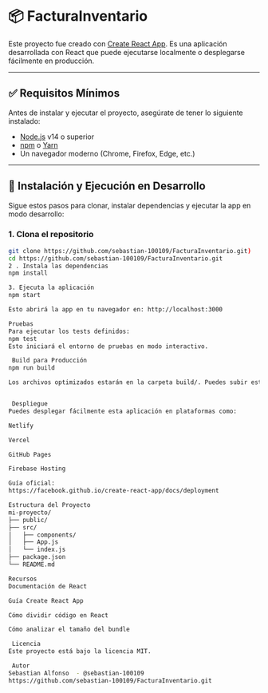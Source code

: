 # 📦 FacturaInventario

Este proyecto fue creado con [Create React App](https://github.com/facebook/create-react-app). Es una aplicación desarrollada con React que puede ejecutarse localmente o desplegarse fácilmente en producción.

---

## ✅ Requisitos Mínimos

Antes de instalar y ejecutar el proyecto, asegúrate de tener lo siguiente instalado:

- [Node.js](https://nodejs.org/) v14 o superior
- [npm](https://www.npmjs.com/) o [Yarn](https://yarnpkg.com/)
- Un navegador moderno (Chrome, Firefox, Edge, etc.)

---

## 🚀 Instalación y Ejecución en Desarrollo

Sigue estos pasos para clonar, instalar dependencias y ejecutar la app en modo desarrollo:

### 1. Clona el repositorio

```bash
git clone https://github.com/sebastian-100109/FacturaInventario.git)
cd https://github.com/sebastian-100109/FacturaInventario.git
2 . Instala las dependencias
npm install

3. Ejecuta la aplicación
npm start

Esto abrirá la app en tu navegador en: http://localhost:3000

Pruebas
Para ejecutar los tests definidos:
npm test
Esto iniciará el entorno de pruebas en modo interactivo.

 Build para Producción
npm run build

Los archivos optimizados estarán en la carpeta build/. Puedes subir estos archivos a un servidor o servicio de hosting estático.


 Despliegue
Puedes desplegar fácilmente esta aplicación en plataformas como:

Netlify

Vercel

GitHub Pages

Firebase Hosting

Guía oficial:
https://facebook.github.io/create-react-app/docs/deployment

Estructura del Proyecto
mi-proyecto/
├── public/
├── src/
│   ├── components/
│   ├── App.js
│   └── index.js
├── package.json
└── README.md

Recursos
Documentación de React

Guía Create React App

Cómo dividir código en React

Cómo analizar el tamaño del bundle

 Licencia
Este proyecto está bajo la licencia MIT.

 Autor
Sebastian Alfonso  - @sebastian-100109
https://github.com/sebastian-100109/FacturaInventario.git
